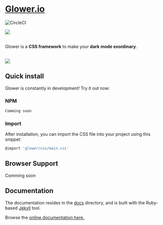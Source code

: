 # [Glower.io](https://krzysztoflen.github.io/glower.io/)

![CircleCI](https://img.shields.io/circleci/build/github/KrzysztofLen/glower.io?token=56a9cb9dae0b62a5bc968ee0f778ea15ed0adbf3)

<img src=https://i.ibb.co/4pvTT2q/logo-glower.png />
<br />
<br />

Glower is a **CSS framework** to make your **dark mode exordinary**.

<br />
<img src=https://i.ibb.co/vYMyv1C/ezgif-com-gif-maker-1.gif />
<br />

## Quick install

Glower is constantly in development! Try it out now:

### NPM

```sh
Comming soon
```

### Import
After installation, you can import the CSS file into your project using this snippet:

```sh
@import 'glower/css/main.css'
```

## Browser Support

Comming soon

## Documentation

The documentation resides in the [docs](https://github.com/KrzysztofLen/glower.io/tree/master/docs) directory, and is built with the Ruby-based [Jekyll](https://jekyllrb.com/) tool.

Browse the [online documentation here.](https://krzysztoflen.github.io/glower.io/)
